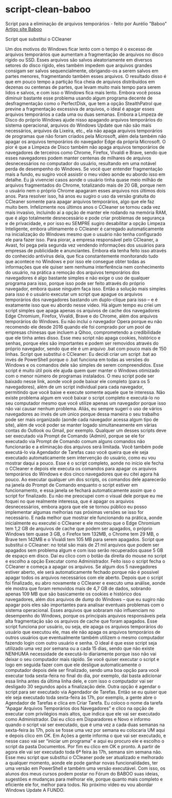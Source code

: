 # script-clean-baboo
 Script para a eliminação de arquivos temporários - feito por Aurélio "Baboo"
 [Artigo site Baboo](https://www.baboo.com.br/windows-10/conteudo-essencial-windows/script-que-substitui-o-ccleaner/)

Script que substitui o CCleaner

Um dos motivos do Windows ficar lento com o tempo é o excesso de arquivos temporários que aumentam a fragmentação de arquivos no disco rígido ou SSD. Esses arquivos são salvos aleatoriamente em diversos setores do disco rígido, eles também impedem que arquivos grandes consigam ser salvos sequencialmente, obrigando-os a serem salvos em partes menores, fragmentando também esses arquivos.
O resultado disso é que em pouco tempo a partição fica cheia de arquivos distribuídos em dezenas ou centenas de partes, que levam muito mais tempo para serem lidos e salvos, e com isso o Windows fica mais lento. Embora você possa diminuir bastante esse problema usando algum programa decente de desfragmentação como o PerfectDisk, que tem a opção StealthPatrol que previne a fragmentação excessiva de arquivos, o ideal é apagar esses arquivos temporários a cada uma ou duas semanas. Embora a Limpeza de Disco do próprio Windows ajude nisso apagando arquivos temporários do sistema operacional, arquivos do Windows Update que não são mais necessários, arquivos da Lixeira, etc., ela não apaga arquivos temporários de programas que não foram criados pela Microsoft, além dela também não apagar os arquivos temporários do navegador Edge da própria Microsoft. O pior é que a Limpeza de Disco também não apaga arquivos temporários de navegadores de terceiros como Chrome, Firefox, Vivaldi e Brave,
sendo que esses navegadores podem manter centenas de milhares de arquivos desnecessários no computador do usuário, resultando em uma notável perda de desempenho do Windows.
Se você quer entender fragmentação mais a fundo, eu sugiro você assistir o meu vídeo aonde eu abordo isso em detalhe.
Eu já vivenciei casos aonde o usuário tinha quase meio milhão de arquivos fragmentados do Chrome, totalizando mais de 20 GB, porque nem o usuário nem o próprio Chrome apagaram esses arquivos nos últimos dois anos.
Para resolver isso, há anos eu sugiro o uso da versão gratuita do CCleaner somente para apagar arquivos temporários, algo que ele faz muito bem.
Infelizmente nos últimos anos o CCleaner se tornou cada vez mais invasivo, incluindo aí a opção de manter ele rodando na memória RAM, que é algo totalmente desnecessário e pode criar problemas de segurança e de privacidade, e por isso eu SEMPRE sugiro desabilitar a opção Limpeza Inteligente,
embora ultimamente o CCleaner é carregado automaticamente na inicialização do Windows mesmo que o usuário não tenha configurado ele para fazer isso.
Para piorar, a empresa responsável pelo CCleaner, a Avast, foi pega pela segunda vez vendendo informações dos usuários para empresas de publicidade e anunciantes.
Embora ela tenha feito isso através do conhecido antivírus dela, que fica constantemente monitorando tudo que acontece no Windows e por isso ele consegue obter todas as informações que ele quiser sem nenhuma interferência nem conhecimento do usuário, na prática a remoção dos arquivos temporários dos navegadores é algo bastante simples e não exige o uso de qualquer programa para isso, porque isso pode ser feito através do próprio navegador, embora quase ninguém faça isso.
Então a solução mais simples para isso é o usuário executar um script que apague os arquivos temporários dos navegadores bastando um duplo-clique para isso – e é exatamente isso que eu abordo nesse vídeo.
Há algum tempo eu criei um script simples que apaga apenas os arquivos de cache dos navegadores Edge Chromium, Firefox, Vivaldi, Brave e do Chrome,
além dos arquivos temporários do Windows.
Eu não incluí o navegador Opera porque eu não recomendo ele desde 2016 quando ele foi comprado por um pool de empresas chinesas que incluem a Qihoo, comprometendo a credibilidade que ele tinha antes disso.
Esse meu script não apaga cookies, histórico e senhas, porque eles são importantes e podem ser removidos através do próprio navegador, sendo que ele é um arquivo .bat com pouco mais de 150 linhas.
Script que substitui o CCleaner: Eu decidi criar um script .bat ao invés de PowerShell porque o .bat funciona em todas as versões do Windows e os comandos dele são simples de serem compreendidos.
Esse script é muito útil pois ele ajuda quem quer manter o Windows otimizado com o menor número de programas instalados. O meu script pode ser baixado nesse link, aonde você pode baixar ele completo (para os 5 navegadores), além de um script individual para cada navegador, permitindo que você baixe e execute somente aquele que te interessa.
Não existe problema algum em você baixar o script completo e executá-lo no seu computador mesmo que você utilize apenas um navegador
porque isso não vai causar nenhum problema.
Aliás, eu sempre sugeri o uso de vários navegadores ao invés de um único porque dessa maneira o seu trabalho pode ser mais organizado (aonde cada navegador acessa algum tipo de site), além de você poder se manter logado simultaneamente em várias contas do Outlook ou Gmail, por exemplo.
Qualquer um desses scripts deve ser executado via Prompt de Comando (Admin), porque se ele for executado via Prompt de Comando comum alguns comandos não funcionarão e a eliminação dos arquivos será limitada.
Você também pode executá-lo via Agendador de Tarefas caso você queira que ele seja executado automaticamente sem intervenção do usuário, como eu vou mostrar daqui a pouco.
Esse é o script completo, aonde no início ele fecha o CCleaner e depois ele executa os comandos para apagar os arquivos temporários do Windows e dos cinco navegadores que eu citei agora há pouco.
Ao executar qualquer um dos scripts, os comandos dele aparecerão na janela do Prompt de Comando enquanto o script estiver em funcionamento, e essa janela se fechará automaticamente assim que o script for finalizado.
Eu não me preocupei com o visual dele porque eu me foquei no que realmente interessa, que é apagar os arquivos desnecessários, embora agora que ele se tornou público eu posso implementar algumas melhorias nas próximas versões se isso for necessário.
E nada melhor que mostrar ele funcionando na prática, aonde inicialmente eu executei o CCleaner e ele mostrou que o Edge Chromium tem 1,2 GB de arquivos de cache que podem ser apagados, o próprio Windows tem quase 3 GB, o Firefox tem 132MB, o Chrome tem 29 MB, o Brave tem 142MB e o Vivaldi tem 105 MB para serem apagados.
Script que substitui o CCleaner: no total são mais de 21 mil arquivos que podem ser apagados sem problema algum e com isso serão recuperados quase 5 GB de espaço em disco.
Daí eu clico com o botão da direita do mouse no script e escolho a opção Executar como Administrador. Feito isso o script fecha o CCleaner e começa a apagar os arquivos. Se algum dos 5 navegadores estiver aberto, ele será automaticamente fechado porque não é possível apagar todos os arquivos necessários com ele aberto.
Depois que o script foi finalizado, eu abro novamente o CCleaner e executo uma análise, aonde ele mostra que foram removidos mais de 4,7 GB de dados,
sobrando apenas 109 MB que são basicamente os cookies e histórico dos navegadores, além dos arquivos de dump do Windows – que eu sugiro não apagar pois eles são importantes para analisar eventuais problemas com o sistema operacional.
Esses arquivos que sobraram não influenciam no desempenho do Windows, porque os principais arquivos responsáveis pela alta fragmentação são os arquivos de cache que foram apagados.
Esse script funciona por usuário, ou seja, ele apaga os arquivos temporários do usuário que executou ele, mas ele não apaga os arquivos temporários de outros usuários que eventualmente também utilizem o mesmo computador fazendo login com outro usuário e senha.
O ideal é que esse script seja utilizado uma vez por semana ou a cada 15 dias, sendo que não existe NENHUMA necessidade de executá-lo diariamente porque isso não vai deixar o seu computador mais rápido.
Se você quiser executar o script e logo em seguida fazer com que ele desligue automaticamente o computador depois dele ser finalizado, sendo uma boa opção para você executar toda sexta-feira no final do dia, por exemplo, daí basta adicionar essa linha antes da última linha dele, e com isso o computador vai ser desligado 30 segundos após a finalização dele.
Outra opção é agendar o script para ser executado via Agendador de Tarefas. Então se eu quiser que ele seja executado toda sexta-feira às 17h, por exemplo, a gente abre o Agendador de Tarefas e clica em Criar Tarefa. Eu coloco o nome da tarefa “Apagar Arquivos Temporários dos Navegadores” e clico na opção de executar com privilégios mais altos, que indica que ele vai ser executado como Administrador.
Daí eu clico em Disparadores e Novo e informo quando o script vai ser executado, que é uma vez a cada duas semanas na sexta-feira às 17h, pois se fosse uma vez por semana eu colocaria UM aqui e depois clico em OK. Em Ações a gente informa o que vai ser executado, e nesse caso vai ser “iniciar um programa”
e aqui eu procuro ele e escolho o script da pasta Documentos.
Por fim eu clico em OK e pronto. A partir de agora ele vai ser executado toda 6ª feira às 17h, semana sim semana não.
Esse meu script que substitui o CCleaner pode ser atualizado e melhorado a qualquer momento, aonde ele pode ganhar novas funcionalidades, ter uma versão em PowerShell e também uma versão executável.
Com isso, os alunos dos meus cursos podem postar no Fórum do BABOO suas ideias, sugestões e mudanças para melhorar ele, porque quanto mais completo e eficiente ele for, melhor para todos.
No próximo vídeo eu vou abordar Windows Update A FUNDO.